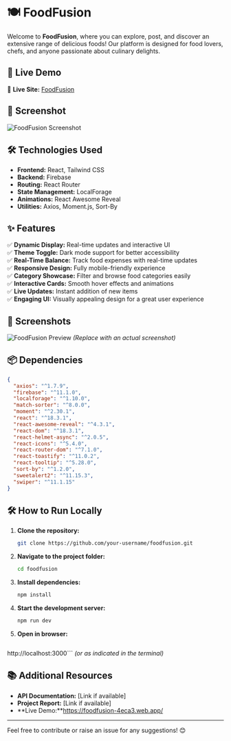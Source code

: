# 🍽️ FoodFusion

Welcome to **FoodFusion**, where you can explore, post, and discover an extensive range of delicious foods! Our platform is designed for food lovers, chefs, and anyone passionate about culinary delights. 

## 🚀 Live Demo  
🔗 **Live Site:** [FoodFusion](https://foodfusion-4eca3.web.app/)  

## 📸 Screenshot  
![FoodFusion Screenshot](https://i.ibb.co.com/k2qJHRV3)

## 🛠 Technologies Used  
- **Frontend:** React, Tailwind CSS  
- **Backend:** Firebase  
- **Routing:** React Router  
- **State Management:** LocalForage  
- **Animations:** React Awesome Reveal  
- **Utilities:** Axios, Moment.js, Sort-By  

## ✨ Features  
✅ **Dynamic Display:** Real-time updates and interactive UI  
✅ **Theme Toggle:** Dark mode support for better accessibility  
✅ **Real-Time Balance:** Track food expenses with real-time updates  
✅ **Responsive Design:** Fully mobile-friendly experience  
✅ **Category Showcase:** Filter and browse food categories easily  
✅ **Interactive Cards:** Smooth hover effects and animations  
✅ **Live Updates:** Instant addition of new items  
✅ **Engaging UI:** Visually appealing design for a great user experience  

## 📸 Screenshots
![FoodFusion Preview](#) *(Replace with an actual screenshot)*

## 📦 Dependencies
```json
{
  "axios": "^1.7.9",
  "firebase": "^11.1.0",
  "localforage": "^1.10.0",
  "match-sorter": "^8.0.0",
  "moment": "^2.30.1",
  "react": "^18.3.1",
  "react-awesome-reveal": "^4.3.1",
  "react-dom": "^18.3.1",
  "react-helmet-async": "^2.0.5",
  "react-icons": "^5.4.0",
  "react-router-dom": "^7.1.0",
  "react-toastify": "^11.0.2",
  "react-tooltip": "^5.28.0",
  "sort-by": "^1.2.0",
  "sweetalert2": "^11.15.3",
  "swiper": "^11.1.15"
}
```

## 🛠️ How to Run Locally
1. **Clone the repository:**
   ```sh
   git clone https://github.com/your-username/foodfusion.git
   ```
2. **Navigate to the project folder:**
   ```sh
   cd foodfusion
   ```
3. **Install dependencies:**
   ```sh
   npm install
   ```
4. **Start the development server:**
   ```sh
   npm run dev
   ```
5. **Open in browser:**
   ```
http://localhost:3000``` *(or as indicated in the terminal)*

## 📚 Additional Resources
- **API Documentation:** [Link if available]
- **Project Report:** [Link if available]
- **Live Demo:**https://foodfusion-4eca3.web.app/

---
Feel free to contribute or raise an issue for any suggestions! 😊
